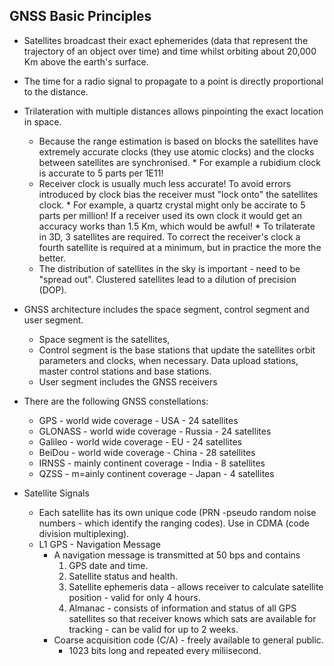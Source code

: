 ## GNSS Basic Principles

* Satellites broadcast their exact ephemerides (data that represent the trajectory of an object over
  time) and time whilst orbiting about 20,000 Km above the earth's surface.

* The time for a radio signal to propagate to a point is directly proportional to the distance.

* Trilateration with multiple distances allows pinpointing the exact location in space.
    * Because the range estimation is based on blocks the satellites have extremely accurate clocks 
      (they use atomic clocks) and the clocks between satellites are synchronised.
          * For example a rubidium clock is accurate to 5 parts per 1E11!
    * Receiver clock is usually much less accurate! To avoid errors introduced by clock bias
      the receiver must "lock onto" the satellites clock.
          * For example, a quartz crystal might only be accirate to 5 parts per million! If a receiver
            used its own clock it would get an accuracy works than 1.5 Km, which would be awful!
          * To trilaterate in 3D, 3 satellites are required. To correct the receiver's clock a
            fourth satellite is required at a minimum, but in practice the more the better.
    * The distribution of satellites in the sky is important - need to be "spread out". Clustered
      satellites lead to a dilution of precision (DOP).

* GNSS architecture includes the space segment, control segment and user segment.
    * Space segment is the satellites,
    * Control segment is the base stations that update the satellites orbit parameters and clocks,
      when necessary. Data upload stations, master control stations and base stations.
    * User segment includes the GNSS receivers

* There are the following GNSS constellations:
    * GPS - world wide coverage - USA - 24 satellites
    * GLONASS - world wide coverage - Russia - 24 satellites
    * Galileo - world wide coverage - EU - 24 satellites
    * BeiDou - world wide coverage - China - 28 satellites
    * IRNSS - mainly continent coverage - India - 8 satellites
    * QZSS - m=ainly continent coverage - Japan - 4 satellites

* Satellite Signals
    * Each satellite has its own unique code (PRN -pseudo random noise numbers - which identify the ranging codes).
      Use in CDMA (code division multiplexing).
    * L1 GPS - Navigation Message
        * A navigation message is transmitted at 50 bps and contains 
            1. GPS date and time.
            2. Satellite status and health.
            3. Satellite ephemeris data - allows receiver to calculate satellite position - valid for only 4 hours.
            4. Almanac - consists of information and status of all GPS satellites so that receiver knows which sats are available for tracking - can be valid for up to 2 weeks.
        * Coarse acquisition code (C/A) - freely available to general public.
            * 1023 bits long and repeated every miliisecond.
        
